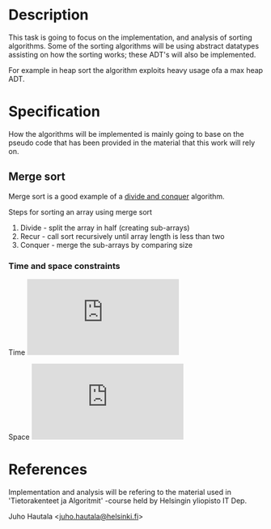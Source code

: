# Description
This task is going to focus on the implementation, and analysis of sorting
algorithms. Some of the sorting algorithms will be using abstract datatypes
assisting on how the sorting works; these ADT's will also be implemented.

For example in heap sort the algorithm exploits heavy usage ofa a max heap ADT.


# Specification
How the algorithms will be implemented is mainly going to base on the pseudo
code that has been provided in the material that this work will rely on.

## Merge sort
Merge sort is a good example of a [divide and conquer][wiki/dac] algorithm.

Steps for sorting an array using merge sort

1. Divide - split the array in half (creating sub-arrays)
2. Recur - call sort recursively until array length is less than two
3. Conquer - merge the sub-arrays by comparing size

### Time and space constraints
Time ![Time constraint for merge sort][eq/merge/time]

Space ![Time constraint for merge sort][eq/merge/space]

# References
Implementation and analysis will be refering to the material used in 
'Tietorakenteet ja Algoritmit' -course held by Helsingin yliopisto IT Dep.


Juho Hautala &lt;juho.hautala@helsinki.fi&gt;

[wiki/dac]: http://en.wikipedia.org/wiki/Divide_and_conquer_algorithm "wiki/Divide and conquer algorithm"
[eq/merge/time]: http://latex.codecogs.com/png.latex?O%28nlog%28n%29%29 "Time constraint for Merge sort"
[eq/merge/space]: http://latex.codecogs.com/png.latex?O(n) "Time constraint for Merge sort"
